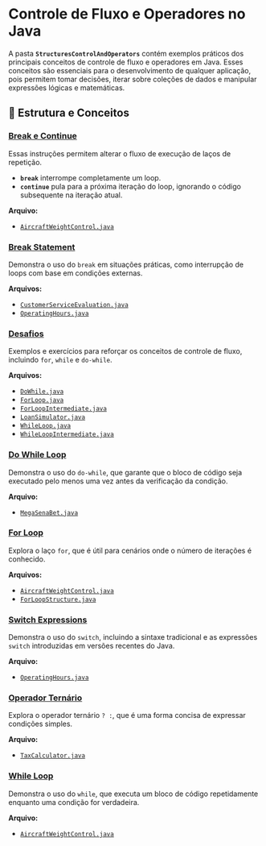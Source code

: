 # Controle de Fluxo e Operadores no Java

A pasta **`StructuresControlAndOperators`** contém exemplos práticos dos principais conceitos de controle de fluxo e operadores em Java. Esses conceitos são essenciais para o desenvolvimento de qualquer aplicação, pois permitem tomar decisões, iterar sobre coleções de dados e manipular expressões lógicas e matemáticas.

## 📘 Estrutura e Conceitos

### [Break e Continue](StructuresControlAndOperators/BreakAndContinueStatements)
Essas instruções permitem alterar o fluxo de execução de laços de repetição.
- **`break`** interrompe completamente um loop.
- **`continue`** pula para a próxima iteração do loop, ignorando o código subsequente na iteração atual.

**Arquivo:**
- [`AircraftWeightControl.java`](src/StructuresControlAndOperators/BreakAndContinueStatements/AircraftWeightControl.java)

### [Break Statement](src/StructuresControlAndOperators/BreakStatemen)
Demonstra o uso do `break` em situações práticas, como interrupção de loops com base em condições externas.

**Arquivos:**
- [`CustomerServiceEvaluation.java`](src/StructuresControlAndOperators/BreakStatemen/CustomerServiceEvaluation.java)
- [`OperatingHours.java`](src/StructuresControlAndOperators/BreakStatemen/OperatingHours.java)

### [Desafios](src/StructuresControlAndOperators/Challenge)
Exemplos e exercícios para reforçar os conceitos de controle de fluxo, incluindo `for`, `while` e `do-while`.

**Arquivos:**
- [`DoWhile.java`](src/StructuresControlAndOperators/Challenge/DoWhile.java)
- [`ForLoop.java`](src/StructuresControlAndOperators/Challenge/ForLoop.java)
- [`ForLoopIntermediate.java`](src/StructuresControlAndOperators/Challenge/ForLoopIntermediate.java)
- [`LoanSimulator.java`](src/StructuresControlAndOperators/Challenge/LoanSimulator.java)
- [`WhileLoop.java`](src/StructuresControlAndOperators/Challenge/WhileLoop.java)
- [`WhileLoopIntermediate.java`](src/StructuresControlAndOperators/Challenge/WhileLoopIntermediate.java)

### [Do While Loop](src/StructuresControlAndOperators/DoWhileLoop)
Demonstra o uso do `do-while`, que garante que o bloco de código seja executado pelo menos uma vez antes da verificação da condição.

**Arquivo:**
- [`MegaSenaBet.java`](src/StructuresControlAndOperators/DoWhileLoop/MegaSenaBet.java)

### [For Loop](src/StructuresControlAndOperators/ForLoop)
Explora o laço `for`, que é útil para cenários onde o número de iterações é conhecido.

**Arquivos:**
- [`AircraftWeightControl.java`](src/StructuresControlAndOperators/ForLoop/AircraftWeightControl.java)
- [`ForLoopStructure.java`](src/StructuresControlAndOperators/ForLoop/ForLoopStructure.java)

### [Switch Expressions](src/StructuresControlAndOperators/SwitchExpressions)
Demonstra o uso do `switch`, incluindo a sintaxe tradicional e as expressões `switch` introduzidas em versões recentes do Java.

**Arquivo:**
- [`OperatingHours.java`](src/StructuresControlAndOperators/SwitchExpressions/OperatingHours.java)

### [Operador Ternário](src/StructuresControlAndOperators/TernaryOperator)
Explora o operador ternário `? :`, que é uma forma concisa de expressar condições simples.

**Arquivo:**
- [`TaxCalculator.java`](src/StructuresControlAndOperators/TernaryOperator/TaxCalculator.java)

### [While Loop](src/StructuresControlAndOperators/WhileLoop)
Demonstra o uso do `while`, que executa um bloco de código repetidamente enquanto uma condição for verdadeira.

**Arquivo:**
- [`AircraftWeightControl.java`](src/StructuresControlAndOperators/WhileLoop/AircraftWeightControl.java)